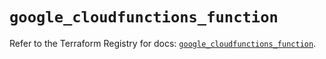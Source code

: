 # `google_cloudfunctions_function`

Refer to the Terraform Registry for docs: [`google_cloudfunctions_function`](https://registry.terraform.io/providers/hashicorp/google/6.50.0/docs/resources/cloudfunctions_function).
